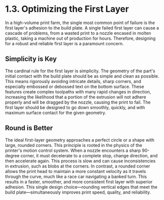 # 1.3. Optimizing the First Layer

In a high-volume print farm, the single most common point of failure is the first layer's adhesion to the build plate. A single failed first layer can cause a cascade of problems, from a wasted print to a nozzle encased in molten plastic, taking a machine out of production for hours. Therefore, designing for a robust and reliable first layer is a paramount concern.

## Simplicity is Key

The cardinal rule for the first layer is simplicity. The geometry of the part's initial contact with the build plate should be as simple and clean as possible. This means rigorously avoiding intricate details, sharp corners, and especially embossed or debossed text on the bottom surface. These features create complex toolpaths with many rapid changes in direction, increasing the likelihood that a portion of the extrusion will not adhere properly and will be dragged by the nozzle, causing the print to fail. The first layer should be designed to go down smoothly, quickly, and with maximum surface contact for the given geometry.

## Round is Better

The ideal first-layer geometry approaches a perfect circle or a shape with large, rounded corners. This principle is rooted in the physics of the printer's motion control system. When a nozzle encounters a sharp 90-degree corner, it must decelerate to a complete stop, change direction, and then accelerate again. This process is slow and can cause inconsistencies in extrusion, such as blobs at the corners. In contrast, a rounded corner allows the print head to maintain a more constant velocity as it travels through the curve, much like a race car navigating a banked turn. This results in a faster, smoother, and more consistent first layer with superior adhesion. This single design choice—rounding vertical edges that meet the build plate—simultaneously improves print speed, quality, and reliability.
